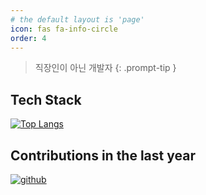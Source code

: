 ```yaml
---
# the default layout is 'page'
icon: fas fa-info-circle
order: 4
---
```


> 직장인이 아닌 개발자
{: .prompt-tip }

## Tech Stack

[![Top Langs](https://github-readme-stats.vercel.app/api/top-langs/?username=illdangag&layout=compact)](https://github.com/anuraghazra/github-readme-stats)

## Contributions in the last year
[![github](https://ghchart.rshah.org/illdangag)](https://github.com/illdangag)
